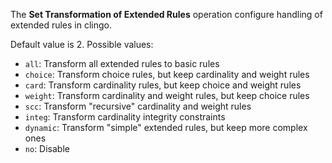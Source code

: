 The **Set Transformation of Extended Rules** operation configure handling of extended rules in clingo.

Default value is 2. Possible values:
- `all`: Transform all extended rules to basic rules
- `choice`: Transform choice rules, but keep cardinality and weight rules
- `card`: Transform cardinality rules, but keep choice and weight rules
- `weight`: Transform cardinality and weight rules, but keep choice rules
- `scc`: Transform "recursive" cardinality and weight rules
- `integ`: Transform cardinality integrity constraints
- `dynamic`: Transform "simple" extended rules, but keep more complex ones
- `no`: Disable
